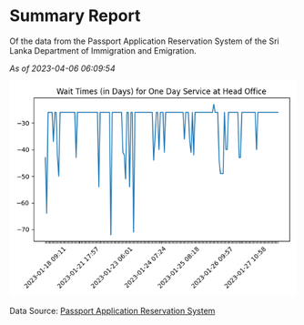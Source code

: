 # Summary Report

Of the data from the Passport Application Reservation System of the Sri Lanka Department of Immigration and Emigration.

*As of 2023-04-06 06:09:54*

![Wait Time Chart](summary.wait_time_chart.png)

Data Source: [Passport Application Reservation System](https://eservices.immigration.gov.lk:8443/appointment/pages/reservationApplication.xhtml)